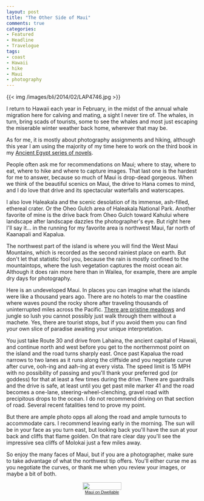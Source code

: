 ```yaml
---
layout: post
title: "The Other Side of Maui"
comments: true
categories:
- Featured
- Headline
- Travelogue
tags:
- coast
- Hawaii
- hike
- Maui
- photography
---
```


{{<  img /images/bli/2014/02/LAP4746.jpg  >}}

I return to Hawaii each year in February, in the midst of the annual whale migration here for calving and mating, a sight I never tire of. The whales, in turn, bring scads of tourists, some to see the whales and most just escaping the miserable winter weather back home, wherever that may be. 

<!--more-->

As for me, it is mostly about photography assignments and hiking, although this year I am using the majority of my time here to work on the third book in my [Ancient Egypt series of novels](http://www.amazon.com/Lester-Picker/e/B009E6U9R0/ref=sr_tc_2_0?qid=1357444582&sr=1-2-ent). 

People often ask me for recommendations on Maui; where to stay, where to eat, where to hike and where to capture images. That last one is the hardest for me to answer, because so much of Maui is drop-dead gorgeous. When we think of the beautiful scenics on Maui, the drive to Hana comes to mind, and I do love that drive and its spectacular waterfalls and waterscapes. 

I also love Haleakala and the scenic desolation of its immense, ash-filled, ethereal crater. Or the Oheo Gulch area of Haleakala National Park. Another favorite of mine is the drive back from Oheo Gulch toward Kahului where landscape after landscape dazzles the photographer's eye. 	But right here I'll say it... in the running for my favorite area is northwest Maui, far north of Kaanapali and Kapalua. 

The northwest part of the island is where you will find the West Maui Mountains, which is recorded as the second rainiest place on earth. But don't let that statistic fool you, because the rain is mostly confined to the mountaintops, where the lush vegetation captures the moist ocean air. Although it does rain more here than in Wailea, for example, there are ample dry days for photography. 

Here is an undeveloped Maui. In places you can imagine what the islands were like a thousand years ago. There are no hotels to mar the coastline where waves pound the rocky shore after traveling thousands of uninterrupted miles across the Pacific. [There are pristine meadows](http://youtu.be/fqDfS0KH_DM) and jungle so lush you cannot possibly just walk through them without a machete. Yes, there are tourist stops, but if you avoid them you can find your own slice of paradise awaiting your unique interpretation. 

You just take Route 30 and drive from Lahaina, the ancient capital of Hawaii, and continue north and west before you get to the northernmost point on the island and the road turns sharply east. Once past Kapalua the road narrows to two lanes as it runs along the cliffside and you negotiate curve after curve, ooh-ing and aah-ing at every vista. The speed limit is 15 MPH with no possibility of passing and you'll thank your preferred god (or goddess) for that at least a few times during the drive. There are guardrails and the drive is safe, at least until you get past mile marker 41 and the road becomes a one-lane, steering-wheel-clenching, gravel road with precipitous drops to the ocean. I do not recommend driving on that section of road. Several recent fatalities tend to prove my point.

But there are ample photo opps all along the road and ample turnouts to accommodate cars. I recommend leaving early in the morning. The sun will be in your face as you turn east, but looking back you'll have the sun at your back and cliffs that flame golden. On that rare clear day you'll see the impressive sea cliffs of Molokai just a few miles away. 

So enjoy the many faces of Maui, but if you are a photographer, make sure to take advantage of what the northwest tip offers. You'll either curse me as you negotiate the curves, or thank me when you review your images, or maybe a bit of both. 


<div style='text-align:center;font-size:11px;font-family:arial;font-weight:normal;margin:10px;padding:0;line-height:normal'><a href='http://www.dwellable.com/a/49/Maui/Vacation-Rentals' style='border:none'><img src='http://www.dwellable.com/dwellback/49.jpg' style='width:102px;height:20px;border:none;margin:0;padding:0'><br>Maui on Dwellable</a></div>
